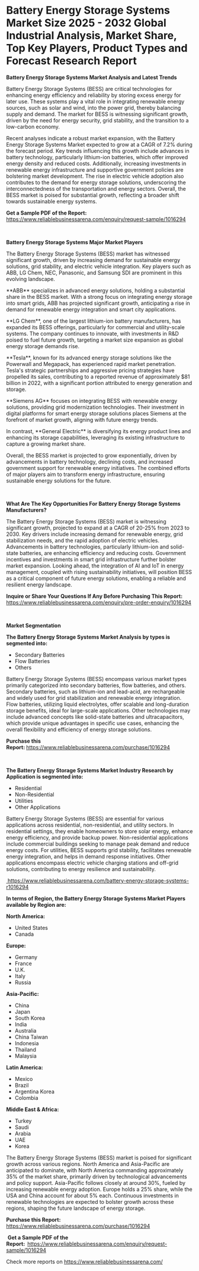 <p><h1>Battery Energy Storage Systems Market Size 2025 - 2032 Global Industrial Analysis, Market Share, Top Key Players, Product Types and Forecast Research Report</h1></p><p><strong>Battery Energy Storage Systems Market Analysis and Latest Trends</strong></p>
<p><p>Battery Energy Storage Systems (BESS) are critical technologies for enhancing energy efficiency and reliability by storing excess energy for later use. These systems play a vital role in integrating renewable energy sources, such as solar and wind, into the power grid, thereby balancing supply and demand. The market for BESS is witnessing significant growth, driven by the need for energy security, grid stability, and the transition to a low-carbon economy.</p><p>Recent analyses indicate a robust market expansion, with the Battery Energy Storage Systems Market expected to grow at a CAGR of 7.2% during the forecast period. Key trends influencing this growth include advances in battery technology, particularly lithium-ion batteries, which offer improved energy density and reduced costs. Additionally, increasing investments in renewable energy infrastructure and supportive government policies are bolstering market development. The rise in electric vehicle adoption also contributes to the demand for energy storage solutions, underscoring the interconnectedness of the transportation and energy sectors. Overall, the BESS market is poised for substantial growth, reflecting a broader shift towards sustainable energy systems.</p></p>
<p><strong>Get a Sample PDF of the Report:&nbsp;</strong> <a href="https://www.reliablebusinessarena.com/enquiry/request-sample/1016294?utm_campaign=3566&utm_medium=2&utm_source=Github&utm_content=ia&utm_term=07042025&utm_id=battery-energy-storage-systems">https://www.reliablebusinessarena.com/enquiry/request-sample/1016294</a></p>
<p>&nbsp;</p>
<p><strong>Battery Energy Storage Systems Major Market Players</strong></p>
<p><p>The Battery Energy Storage Systems (BESS) market has witnessed significant growth, driven by increasing demand for sustainable energy solutions, grid stability, and electric vehicle integration. Key players such as ABB, LG Chem, NEC, Panasonic, and Samsung SDI are prominent in this evolving landscape.</p><p>**ABB** specializes in advanced energy solutions, holding a substantial share in the BESS market. With a strong focus on integrating energy storage into smart grids, ABB has projected significant growth, anticipating a rise in demand for renewable energy integration and smart city applications.</p><p>**LG Chem**, one of the largest lithium-ion battery manufacturers, has expanded its BESS offerings, particularly for commercial and utility-scale systems. The company continues to innovate, with investments in R&D poised to fuel future growth, targeting a market size expansion as global energy storage demands rise.</p><p>**Tesla**, known for its advanced energy storage solutions like the Powerwall and Megapack, has experienced rapid market penetration. Tesla's strategic partnerships and aggressive pricing strategies have propelled its sales, contributing to a reported revenue of approximately $81 billion in 2022, with a significant portion attributed to energy generation and storage.</p><p>**Siemens AG** focuses on integrating BESS with renewable energy solutions, providing grid modernization technologies. Their investment in digital platforms for smart energy storage solutions places Siemens at the forefront of market growth, aligning with future energy trends.</p><p>In contrast, **General Electric** is diversifying its energy product lines and enhancing its storage capabilities, leveraging its existing infrastructure to capture a growing market share.</p><p>Overall, the BESS market is projected to grow exponentially, driven by advancements in battery technology, declining costs, and increased government support for renewable energy initiatives. The combined efforts of major players aim to transform energy infrastructure, ensuring sustainable energy solutions for the future.</p></p>
<p>&nbsp;</p>
<p><strong>What Are The Key Opportunities For Battery Energy Storage Systems Manufacturers?</strong></p>
<p><p>The Battery Energy Storage Systems (BESS) market is witnessing significant growth, projected to expand at a CAGR of 20-25% from 2023 to 2030. Key drivers include increasing demand for renewable energy, grid stabilization needs, and the rapid adoption of electric vehicles. Advancements in battery technologies, particularly lithium-ion and solid-state batteries, are enhancing efficiency and reducing costs. Government incentives and investments in smart grid infrastructure further bolster market expansion. Looking ahead, the integration of AI and IoT in energy management, coupled with rising sustainability initiatives, will position BESS as a critical component of future energy solutions, enabling a reliable and resilient energy landscape.</p></p>
<p><strong>Inquire or Share Your Questions If Any Before Purchasing This Report:</strong> <a href="https://www.reliablebusinessarena.com/enquiry/pre-order-enquiry/1016294?utm_campaign=3566&utm_medium=2&utm_source=Github&utm_content=ia&utm_term=07042025&utm_id=battery-energy-storage-systems">https://www.reliablebusinessarena.com/enquiry/pre-order-enquiry/1016294</a></p>
<p>&nbsp;</p>
<p><strong>Market Segmentation</strong></p>
<p><strong>The Battery Energy Storage Systems Market Analysis by types is segmented into:</strong></p>
<p><ul><li>Secondary Batteries</li><li>Flow Batteries</li><li>Others</li></ul></p>
<p><p>Battery Energy Storage Systems (BESS) encompass various market types primarily categorized into secondary batteries, flow batteries, and others. Secondary batteries, such as lithium-ion and lead-acid, are rechargeable and widely used for grid stabilization and renewable energy integration. Flow batteries, utilizing liquid electrolytes, offer scalable and long-duration storage benefits, ideal for large-scale applications. Other technologies may include advanced concepts like solid-state batteries and ultracapacitors, which provide unique advantages in specific use cases, enhancing the overall flexibility and efficiency of energy storage solutions.</p></p>
<p><strong>Purchase this Report:&nbsp;</strong><a href="https://www.reliablebusinessarena.com/purchase/1016294?utm_campaign=3566&utm_medium=2&utm_source=Github&utm_content=ia&utm_term=07042025&utm_id=battery-energy-storage-systems">https://www.reliablebusinessarena.com/purchase/1016294</a></p>
<p>&nbsp;</p>
<p><strong>The Battery Energy Storage Systems Market Industry Research by Application is segmented into:</strong></p>
<p><ul><li>Residential</li><li>Non-Residential</li><li>Utilities</li><li>Other Applications</li></ul></p>
<p><p>Battery Energy Storage Systems (BESS) are essential for various applications across residential, non-residential, and utility sectors. In residential settings, they enable homeowners to store solar energy, enhance energy efficiency, and provide backup power. Non-residential applications include commercial buildings seeking to manage peak demand and reduce energy costs. For utilities, BESS supports grid stability, facilitates renewable energy integration, and helps in demand response initiatives. Other applications encompass electric vehicle charging stations and off-grid solutions, contributing to energy resilience and sustainability.</p></p>
<p><a href="https://www.reliablebusinessarena.com/battery-energy-storage-systems-r1016294?utm_campaign=3566&utm_medium=2&utm_source=Github&utm_content=ia&utm_term=07042025&utm_id=battery-energy-storage-systems">&nbsp;https://www.reliablebusinessarena.com/battery-energy-storage-systems-r1016294</a></p>
<p><strong>In terms of Region, the Battery Energy Storage Systems Market Players available by Region are:</strong></p>
<p>
    <p> <strong> North America: </strong>
        <ul>
            <li>United States</li>
            <li>Canada</li>
        </ul>
        </p> 
    <p> <strong> Europe: </strong>
        <ul>
            <li>Germany</li>
            <li>France</li>
            <li>U.K.</li>
            <li>Italy</li>
            <li>Russia</li>
        </ul>
        </p> 
    <p> <strong> Asia-Pacific: </strong>
        <ul>
            <li>China</li>
            <li>Japan</li>
            <li>South Korea</li>
            <li>India</li>
            <li>Australia</li>
            <li>China Taiwan</li>
            <li>Indonesia</li>
            <li>Thailand</li>
            <li>Malaysia</li>
        </ul>
        </p> 
    <p> <strong> Latin America: </strong>
        <ul>
            <li>Mexico</li>
            <li>Brazil</li>
            <li>Argentina Korea</li>
            <li>Colombia</li>
        </ul>
        </p> 
    <p> <strong> Middle East & Africa: </strong>
        <ul>
            <li>Turkey</li>
            <li>Saudi</li>
            <li>Arabia</li>
            <li>UAE</li>
            <li>Korea</li>
        </ul>
    </p>
    </p>
<p><p>The Battery Energy Storage Systems (BESS) market is poised for significant growth across various regions. North America and Asia-Pacific are anticipated to dominate, with North America commanding approximately 35% of the market share, primarily driven by technological advancements and policy support. Asia-Pacific follows closely at around 30%, fueled by increasing renewable energy adoption. Europe holds a 25% share, while the USA and China account for about 5% each. Continuous investments in renewable technologies are expected to bolster growth across these regions, shaping the future landscape of energy storage.</p></p>
<p><strong>Purchase this Report: </strong><a href="https://www.reliablebusinessarena.com/purchase/1016294?utm_campaign=3566&utm_medium=2&utm_source=Github&utm_content=ia&utm_term=07042025&utm_id=battery-energy-storage-systems">https://www.reliablebusinessarena.com/purchase/1016294</a></p>
<p>&nbsp;<strong>Get a Sample PDF of the Report:&nbsp;&nbsp;</strong><a href="https://www.reliablebusinessarena.com/enquiry/request-sample/1016294?utm_campaign=3566&utm_medium=2&utm_source=Github&utm_content=ia&utm_term=07042025&utm_id=battery-energy-storage-systems">https://www.reliablebusinessarena.com/enquiry/request-sample/1016294</a></p>
<p><strong></strong></p>
<p>Check more reports on <a href="https://www.reliablebusinessarena.com/?utm_campaign=3566&utm_medium=2&utm_source=Github&utm_content=ia&utm_term=07042025&utm_id=battery-energy-storage-systems">https://www.reliablebusinessarena.com/</a></p>